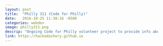 ```yaml
---
layout: post
title:  "Philly 311 (Code for Philly)"
date:   2016-10-25 11:38:16 -0500
categories: webdev
image: philly311.png
descrip: "Ongoing Code for Philly volunteer project to provide info about Philly 311.  Part of the Hackadashery team!"
link: https://hackadashery.github.io
---
```

